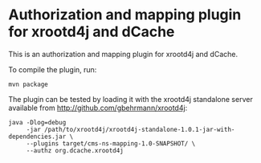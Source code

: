 Authorization and mapping plugin for xrootd4j and dCache
========================================================

This is an authorization and mapping plugin for xrootd4j and dCache.

To compile the plugin, run:

    mvn package


The plugin can be tested by loading it with the xrootd4j standalone
server available from http://github.com/gbehrmann/xrootd4j:

    java -Dlog=debug 
         -jar /path/to/xrootd4j/xrootd4j-standalone-1.0.1-jar-with-dependencies.jar \
         --plugins target/cms-ns-mapping-1.0-SNAPSHOT/ \
         --authz org.dcache.xrootd4j
